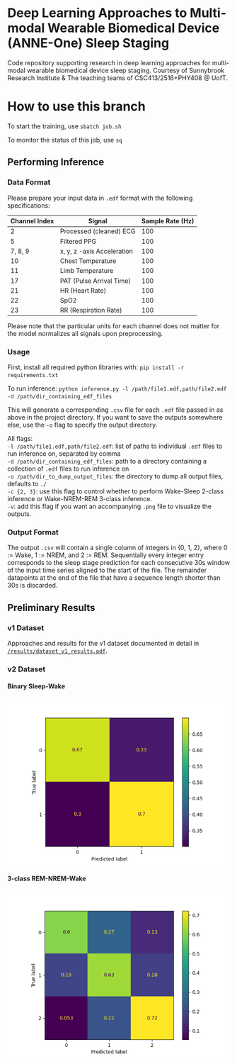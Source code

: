 # Deep Learning Approaches to Multi-modal Wearable Biomedical Device (ANNE-One) Sleep Staging
Code repository supporting research in deep learning approaches for multi-modal wearable biomedical device sleep staging. Courtesy of Sunnybrook Research Institute &amp; The teaching teams of CSC413/2516+PHY408 @ UofT.

# How to use this branch
To start the training, use
`sbatch job.sh`

To monitor the status of this job, use
`sq`


## Performing Inference
### Data Format
Please prepare your input data in `.edf` format with the following specifications:

| Channel Index | Signal                     | Sample Rate (Hz) |
|---------------|----------------------------|------------------|
| 2             | Processed (cleaned) ECG    | 100              |
| 5             | Filtered PPG               | 100              |
| 7, 8, 9       | x, y, z -axis Acceleration | 100              |
| 10            | Chest Temperature          | 100              |
| 11            | Limb Temperature           | 100              |
| 17            | PAT (Pulse Arrival Time)   | 100              |
| 21            | HR (Heart Rate)            | 100              |
| 22            | SpO2                       | 100              |
| 23            | RR (Respiration Rate)      | 100              |

Please note that the particular units for each channel does not matter for the model normalizes all signals upon preprocessing.

### Usage
First, install all required python libraries with:
`pip install -r requirements.txt`

To run inference:
`python inference.py -l /path/file1.edf,path/file2.edf -d /path/dir_containing_edf_files`

This will generate a corresponding `.csv` file for each `.edf` file passed in as above in the project directory. 
If you want to save the outputs somewhere else, use the `-o` flag to specify the output directory.

All flags:\
`-l /path/file1.edf,path/file2.edf`: list of paths to individual `.edf` files to run inference on, separated by comma\
`-d /path/dir_containing_edf_files`: path to a directory containing a collection of `.edf` files to run inference on\
`-o /path/dir_to_dump_output_files`: the directory to dump all output files, defaults to `./`
\
`-c {2, 3}`: use this flag to control whether to perform Wake-Sleep 2-class inference or Wake-NREM-REM 3-class inference.
\
`-v`: add this flag if you want an accompanying `.png` file to visualize the outputs.

### Output Format
The output `.csv` will contain a single column of integers in {0, 1, 2}, where 0 := Wake, 1 := NREM, and 2 := REM.
Sequentially every integer entry corresponds to the sleep stage prediction for each consecutive 30s window of the input time series aligned to the start of the file.
The remainder datapoints at the end of the file that have a sequence length shorter than 30s is discarded.

## Preliminary Results
### v1 Dataset
Approaches and results for the v1 dataset documented in detail in [`/results/dataset_v1_results.pdf`](./results/dataset_v1_results.pdf).

### v2 Dataset
#### Binary Sleep-Wake
![](./results/2-class-best-result.png)
#### 3-class REM-NREM-Wake
![](./results/3-class-best-result.png)



